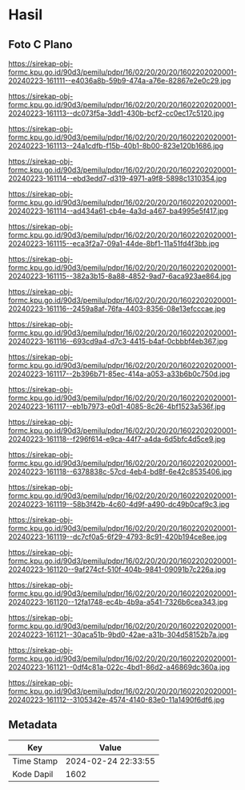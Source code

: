 # Hasil

## Foto C Plano

https://sirekap-obj-formc.kpu.go.id/90d3/pemilu/pdpr/16/02/20/20/20/1602202020001-20240223-161111--e4036a8b-59b9-474a-a76e-82867e2e0c29.jpg

https://sirekap-obj-formc.kpu.go.id/90d3/pemilu/pdpr/16/02/20/20/20/1602202020001-20240223-161113--dc073f5a-3dd1-430b-bcf2-cc0ec17c5120.jpg

https://sirekap-obj-formc.kpu.go.id/90d3/pemilu/pdpr/16/02/20/20/20/1602202020001-20240223-161113--24a1cdfb-f15b-40b1-8b00-823e120b1686.jpg

https://sirekap-obj-formc.kpu.go.id/90d3/pemilu/pdpr/16/02/20/20/20/1602202020001-20240223-161114--ebd3edd7-d319-4971-a9f8-5898c1310354.jpg

https://sirekap-obj-formc.kpu.go.id/90d3/pemilu/pdpr/16/02/20/20/20/1602202020001-20240223-161114--ad434a61-cb4e-4a3d-a467-ba4995e5f417.jpg

https://sirekap-obj-formc.kpu.go.id/90d3/pemilu/pdpr/16/02/20/20/20/1602202020001-20240223-161115--eca3f2a7-09a1-44de-8bf1-11a51fd4f3bb.jpg

https://sirekap-obj-formc.kpu.go.id/90d3/pemilu/pdpr/16/02/20/20/20/1602202020001-20240223-161115--382a3b15-8a88-4852-9ad7-6aca923ae864.jpg

https://sirekap-obj-formc.kpu.go.id/90d3/pemilu/pdpr/16/02/20/20/20/1602202020001-20240223-161116--2459a8af-76fa-4403-8356-08e13efcccae.jpg

https://sirekap-obj-formc.kpu.go.id/90d3/pemilu/pdpr/16/02/20/20/20/1602202020001-20240223-161116--693cd9a4-d7c3-4415-b4af-0cbbbf4eb367.jpg

https://sirekap-obj-formc.kpu.go.id/90d3/pemilu/pdpr/16/02/20/20/20/1602202020001-20240223-161117--2b396b71-85ec-414a-a053-a33b6b0c750d.jpg

https://sirekap-obj-formc.kpu.go.id/90d3/pemilu/pdpr/16/02/20/20/20/1602202020001-20240223-161117--eb1b7973-e0d1-4085-8c26-4bf1523a536f.jpg

https://sirekap-obj-formc.kpu.go.id/90d3/pemilu/pdpr/16/02/20/20/20/1602202020001-20240223-161118--f296f614-e9ca-44f7-a4da-6d5bfc4d5ce9.jpg

https://sirekap-obj-formc.kpu.go.id/90d3/pemilu/pdpr/16/02/20/20/20/1602202020001-20240223-161118--6378838c-57cd-4eb4-bd8f-6e42c8535406.jpg

https://sirekap-obj-formc.kpu.go.id/90d3/pemilu/pdpr/16/02/20/20/20/1602202020001-20240223-161119--58b3f42b-4c60-4d9f-a490-dc49b0caf9c3.jpg

https://sirekap-obj-formc.kpu.go.id/90d3/pemilu/pdpr/16/02/20/20/20/1602202020001-20240223-161119--dc7cf0a5-6f29-4793-8c91-420b194ce8ee.jpg

https://sirekap-obj-formc.kpu.go.id/90d3/pemilu/pdpr/16/02/20/20/20/1602202020001-20240223-161120--9af274cf-510f-404b-9841-09091b7c226a.jpg

https://sirekap-obj-formc.kpu.go.id/90d3/pemilu/pdpr/16/02/20/20/20/1602202020001-20240223-161120--12fa1748-ec4b-4b9a-a541-7326b6cea343.jpg

https://sirekap-obj-formc.kpu.go.id/90d3/pemilu/pdpr/16/02/20/20/20/1602202020001-20240223-161121--30aca51b-9bd0-42ae-a31b-304d58152b7a.jpg

https://sirekap-obj-formc.kpu.go.id/90d3/pemilu/pdpr/16/02/20/20/20/1602202020001-20240223-161121--0df4c81a-022c-4bd1-86d2-a46869dc360a.jpg

https://sirekap-obj-formc.kpu.go.id/90d3/pemilu/pdpr/16/02/20/20/20/1602202020001-20240223-161112--3105342e-4574-4140-83e0-11a1490f6df6.jpg


## Metadata

| Key        | Value               |
| ---------- | ------------------- |
| Time Stamp | 2024-02-24 22:33:55 |
| Kode Dapil | 1602                |



